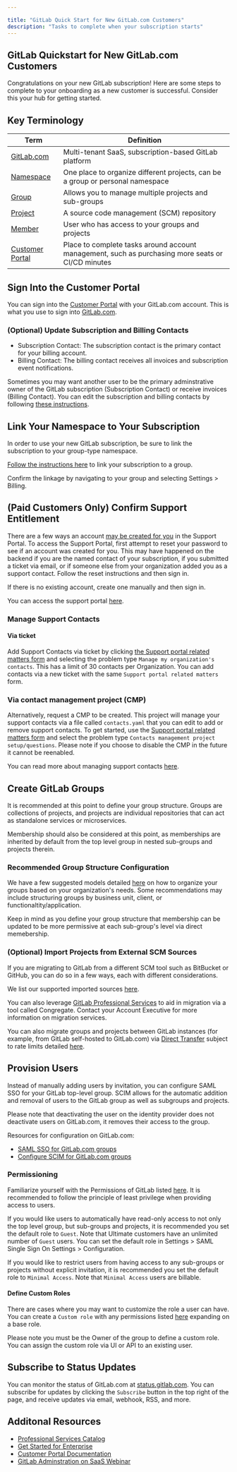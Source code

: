 ```yaml
---

title: "GitLab Quick Start for New GitLab.com Customers"
description: "Tasks to complete when your subscription starts"
---
```

<link rel="stylesheet" type="text/css" href="/stylesheets/biztech.css" />

## GitLab Quickstart for New GitLab.com Customers

Congratulations on your new GitLab subscription! Here are some steps to complete to your onboarding as a new customer is successful. Consider this your hub for getting started.

## Key Terminology

| Term | Definition |
|------|----------- |
| [GitLab.com](https://gitlab.com/gitlab-org/gitlab) | Multi-tenant SaaS, subscription-based GitLab platform |
| [Namespace](https://docs.gitlab.com/ee/user/namespace/)| One place to organize different projects, can be a group or personal namespace |
| [Group](https://docs.gitlab.com/ee/user/group/) | Allows you to manage multiple projects and sub-groups |
| [Project](https://docs.gitlab.com/ee/user/project/) | A source code management (SCM) repository |
| [Member](https://docs.gitlab.com/ee/user/project/members/) | User who has access to your groups and projects |
| [Customer Portal](https://docs.gitlab.com/ee/subscriptions/customers_portal.html) | Place to complete tasks around account management, such as purchasing more seats or CI/CD minutes |

## Sign Into the Customer Portal

You can sign into the [Customer Portal](https://customers.gitlab.com) with your GitLab.com account. This is what you use to sign into [GitLab.com](https://gitlab.com).

### (Optional) Update Subscription and Billing Contacts

- Subscription Contact: The subscription contact is the primary contact for your billing account.
- Billing Contact: The billing contact receives all invoices and subscription event notifications.

Sometimes you may want another user to be the primary adminstrative owner of the GitLab subscription (Subscription Contact) or receive invoices (Billing Contact). You can edit the subscription and billing contacts by following [these instructions](https://docs.gitlab.com/ee/subscriptions/customers_portal.html#subscription-and-billing-contacts).

## Link Your Namespace to Your Subscription

In order to use your new GitLab subscription, be sure to link the subscription to your group-type namespace.

[Follow the instructions here](https://docs.gitlab.com/ee/subscriptions/gitlab_com/#change-the-linked-namespace) to link your subscription to a group.

Confirm the linkage by navigating to your group and selecting Settings > Billing.

## (Paid Customers Only) Confirm Support Entitlement

There are a few ways an account [may be created for you](https://about.gitlab.com/support/portal/#creating-a-support-portal-account) in the Support Portal. To access the Support Portal, first attempt to reset your password to see if an account was created for you. This may have happened on the backend if you are the named contact of your subscription, if you submitted a ticket via email, or if someone else from your organization added you as a support contact. Follow the reset instructions and then sign in.

If there is no existing account, create one manually and then sign in.

You can access the support portal [here](https://support.gitlab.com/hc/en-us).

### Manage Support Contacts

#### Via ticket

Add Support Contacts via ticket by clicking [the Support portal related matters form](https://support.gitlab.com/hc/en-us/requests/new?ticket_form_id=360001801419) and selecting the problem type `Manage my organization's contacts`. This has a limit of 30 contacts per Organization. You can add contacts via a new ticket with the same `Support portal related matters` form.

### Via contact management project (CMP)

Alternatively, request a CMP to be created. This project will manage your support contacts via a file called `contacts.yaml` that you can edit to add or remove support contacts. To get started, use the [Support portal related matters form](https://support.gitlab.com/hc/en-us/requests/new?ticket_form_id=360001801419) and select the problem type `Contacts management project setup/questions`. Please note if you choose to disable the CMP in the future it cannot be reenabled.

You can read more about managing support contacts [here](https://about.gitlab.com/support/managing-support-contacts/).

## Create GitLab Groups

It is recommended at this point to define your group structure. Groups are collections of projects, and projects are individual repositories that can act as standalone services or microservices.

Membership should also be considered at this point, as memberships are inherited by default from the top level group in nested sub-groups and projects therein.

### Recommended Group Structure Configuration

We have a few suggested models detailed [here](https://docs.gitlab.com/ee/user/group/#group-structure) on how to organize your groups based on your organization's needs. Some recommendations may include structuring groups by business unit, client, or functionaltity/application.

Keep in mind as you define your group structure that membership can be updated to be more permissive at each sub-group's level via direct memebership.

### (Optional) Import Projects from External SCM Sources

If you are migrating to GitLab from a different SCM tool such as BitBucket or GitHub, you can do so in a few ways, each with different considerations.

We list our supported imported sources [here](https://docs.gitlab.com/ee/user/project/import/#supported-import-sources).

You can also leverage [GitLab Professional Services](https://about.gitlab.com/services/#migration-services) to aid in migration via a tool called Congregate. Contact your Account Executive for more information on migration services.

You can also migrate groups and projects between GitLab instances (for example, from GitLab self-hosted to GitLab.com) via [Direct Transfer](https://docs.gitlab.com/ee/user/group/import/) subject to rate limits detailed [here](https://docs.gitlab.com/ee/user/group/import/#limits).

## Provision Users

Instead of manually adding users by invitation, you can configure SAML SSO for your GitLab top-level group. SCIM allows for the automatic addition and removal of users to the GitLab group as well as subgroups and projects.

Please note that deactivating the user on the identity provider does not deactivate users on GitLab.com, it removes their access to the group.

Resources for configuration on GitLab.com:

- [SAML SSO for GitLab.com groups](https://docs.gitlab.com/ee/user/group/saml_sso/)
- [Configure SCIM for GitLab.com groups](https://docs.gitlab.com/ee/user/group/saml_sso/scim_setup.html)

### Permissioning

Familiarize yourself with the Permissions of GitLab listed [here](https://docs.gitlab.com/ee/user/permissions.html). It is recommended to follow the principle of least privilege when providing access to users.

If you would like users to automatically have read-only access to not only the top level group, but sub-groups and projects, it is recommended you set the default role to `Guest`. Note that Ultimate customers have an unlimited number of `Guest` users. You can set the default role in Settings > SAML Single Sign On Settings > Configuration.

If you would like to restrict users from having access to any sub-groups or projects without explicit invitation, it is recommended you set the default role to `Minimal Access`. Note that `Minimal Access` users are billable.

#### Define Custom Roles

There are cases where you may want to customize the role a user can have. You can create a `Custom role` with any permissions listed [here](https://docs.gitlab.com/ee/user/custom_roles.html#available-permissions) expanding on a base role.

Please note you must be the Owner of the group to define a custom role. You can assign the custom role via UI or API to an existing user.

## Subscribe to Status Updates

You can monitor the status of GitLab.com at [status.gitlab.com](https://status.gitlab.com/). You can subscribe for updates by clicking the `Subscribe` button in the top right of the page, and receive updates via email, webhook, RSS, and more.

## Additonal Resources

- [Professional Services Catalog](https://about.gitlab.com/services/catalog/)
- [Get Started for Enterprise](https://about.gitlab.com/get-started/enterprise/)
- [Customer Portal Documentation](https://docs.gitlab.com/ee/subscriptions/customers_portal.html)
- [GitLab Adminstration on SaaS Webinar](https://www.youtube.com/watch?v=SWMD27dlnEc)

